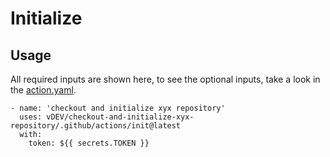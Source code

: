 # Initialize

## Usage

All required inputs are shown here, to see the optional inputs, take a look in the [action.yaml](./action.yaml).

```
- name: 'checkout and initialize xyx repository'
  uses: vDEV/checkout-and-initialize-xyx-repository/.github/actions/init@latest
  with:
    token: ${{ secrets.TOKEN }}
```